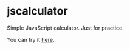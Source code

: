 # jscalculator
Simple JavaScript calculator. Just for practice.

You can try it [here](https://203.jp/jscalculator/).
